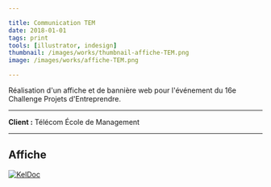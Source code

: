 ```yaml
---

title: Communication TEM
date: 2018-01-01
tags: print
tools: [illustrator, indesign]
thumbnail: /images/works/thumbnail-affiche-TEM.png
image: /images/works/affiche-TEM.png

---
```


Réalisation d'un affiche et de bannière web pour l'événement du 16e Challenge Projets d'Entreprendre.

---

**Client :** Télécom École de Management

---

## Affiche

[![KelDoc](/images/works/affiche-TEM.png)](/images/works/affiche-TEM.png)

